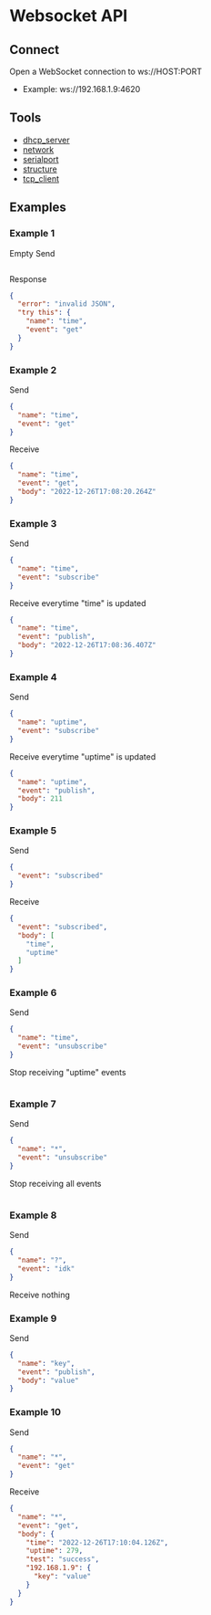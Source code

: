 # Websocket API

## Connect

Open a WebSocket connection to ws://HOST:PORT
- Example: ws://192.168.1.9:4620

## Tools

- [dhcp_server](./ws_dhcp_server.md)
- [network](./ws_network.md)
- [serialport](./ws_serialport.md)
- [structure](./ws_structure.md)
- [tcp_client](./ws_tcp_client.md)

## Examples

### Example 1

Empty Send

```json
```

Response

```json
{
  "error": "invalid JSON",
  "try this": {
    "name": "time",
    "event": "get"
  }
}
```

### Example 2

Send

```json
{
  "name": "time",
  "event": "get"
}
```

Receive

```json
{
  "name": "time",
  "event": "get",
  "body": "2022-12-26T17:08:20.264Z"
}
```

### Example 3

Send

```json
{
  "name": "time",
  "event": "subscribe"
}
```

Receive everytime "time" is updated

```json
{
  "name": "time",
  "event": "publish",
  "body": "2022-12-26T17:08:36.407Z"
}
```

### Example 4

Send

```json
{
  "name": "uptime",
  "event": "subscribe"
}
```

Receive everytime "uptime" is updated

```json
{
  "name": "uptime",
  "event": "publish",
  "body": 211
}
```

### Example 5

Send

```json
{
  "event": "subscribed"
}
```

Receive

```json
{
  "event": "subscribed",
  "body": [
    "time",
    "uptime"
  ]
}
```

### Example 6

Send

```json
{
  "name": "time",
  "event": "unsubscribe"
}
```

Stop receiving "uptime" events

```json
```

### Example 7

Send

```json
{
  "name": "*",
  "event": "unsubscribe"
}
```

Stop receiving all events

```json
```

### Example 8

Send

```json
{
  "name": "?",
  "event": "idk"
}
```

Receive nothing

### Example 9

Send

```json
{
  "name": "key",
  "event": "publish",
  "body": "value"
}
```

### Example 10

Send

```json
{
  "name": "*",
  "event": "get"
}
```

Receive

```json
{
  "name": "*",
  "event": "get",
  "body": {
    "time": "2022-12-26T17:10:04.126Z",
    "uptime": 279,
    "test": "success",
    "192.168.1.9": {
      "key": "value"
    }
  }
}
```